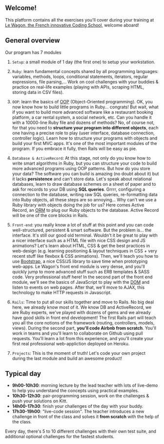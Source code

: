 ## Welcome!

This platform contains all the exercises you'll cover during your training at [Le Wagon, the French innovative Coding School](http://www.lewagon.com), welcome aboard!

## General overview

Our program has 7 modules

1. `Setup`: a small module of 1 day (the first one) to setup your workstation.

2. `Ruby`: learn fundamental concepts shared by all programming languages: variables, methods, loops, conditional statements, iterators, regular expressions,  file parsing,... Work on cool challenges with your buddies & practice on real-life examples (playing with APIs, scraping HTML, storing data in CSV files).

3. `OOP`: learn the basics of [OOP](https://en.wikipedia.org/wiki/Object-oriented_programming) (Object-Oriented programming). OK, you now know how to build little programs in Ruby... congrats! But wait, what if you want to build more advanced software like a restaurant booking platform, a car rental system, a social network, etc. Can you handle it with a 10000-line Ruby file and dozens of methods? No, of course not, for that you need to **structure your program into different objects**, each one having a precise role to play (user interface, database connection, controller logic). Learn how to structure your programs with objects and build your first MVC apps. It's one of the most important modules of the program. If you embrace it fully, then Rails will be easy as pie.

4. `Database & ActiveRecord`: At this stage, not only do you know how to write smart algorithms in Ruby, but you can structure your code to build more advanced programs using OOP patterns. But how do you store your data? The software you can build is amazing (no doubt about it) but it lacks **persistence** and can't store data. Let's speak about relational databases, learn to draw database schemes on a sheet of paper and to ask for records to your DB using **SQL queries**. Grrrr, configuring a connection to the database, writing raw SQL queries, re-formatting data into Ruby objects, all these steps are so annoying... Why can't we use a Ruby library with objects doing the job for us? Here comes Active Record, an [ORM](https://en.wikipedia.org/wiki/Object-relational_mapping) to plug our Ruby objects to the database. Active Record will be one of the core blocks in Rails.

5. `Front-end`: you really know a lot of stuff at this point and you can code well-structured, persistent & smart software. But the problem is... the interface. It's still our good old terminal. Wouldn't it be great to play with a nicer interface such as a HTML file with nice CSS design and JS animations? Let's learn about HTML, CSS & get the best practices in web-design (e.g. learning positioning & layout techniques in CSS + very recent stuff like flexbox & CSS animations). Then, we'll teach you how to use [Bootstrap](http://getbootstrap.com/), a nice CSS/JS library to save time when prototyping web-apps. Le Wagon's front end module is very dense, and you'll quickly jump to more advanced stuff such as ERB templates & SASS code. Very professional stuff here! In the second part of the front end module, we'll see the basics of JavaScript to play with the [DOM](https://en.wikipedia.org/wiki/Document_Object_Model) and listen to events on web pages. After that, we'll move to AJAX, this technology to make HTTP requests in Javascript.

6. `Rails`: Time to put all our skills together and move to Rails. No big deal here, we already know most of it. We know DB and ActiveRecord, we are Ruby experts, we've played with dozens of gems and we already have good skills in front end development! The first Rails part will teach you all the core notions of the framework (routing, controllers, models, views). During the second part, **you'll code Airbnb from scratch**. You'll work in teams and you'll learn to collaborate on Github using pull requests. You'll learn a lot from this experience, and you'll create your first real professional web-appliction deployed on Heroku.

7. `Projects`: This is the moment of truth! Let's code your own project during the last module and build an awesome product!

## Typical day

- **9h00-10h30**: morning lecture by the lead teacher with lots of live-demo to help you understand the concepts using practical examples.
- **10h30-12h30**: pair-programming session, work on the challenges & push your solutions on Kitt.
- **14h00-17h30**: finish your challenges of the day with your buddy.
-  **17h30-19h00**: "live-code session". The teacher introduces a new challenge in front of the class and solves it **from scratch** with the help of the class.

Every day, there's 5 to 10 different challenges with their own test suite, and additional optional challenges for the fastest students.
